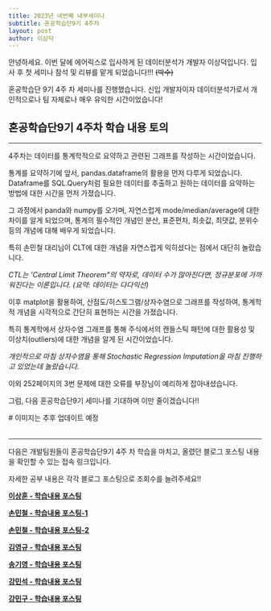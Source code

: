 ```yaml
---
title: 2023년 네번째 내부세미나 
subtitle: 혼공학습단9기 4주차
layout: post
author: 이상덕
---
```


안녕하세요. 이번 달에 에어릭스로 입사하게 된 데이터분석가 개발자 이상덕입니다. 입사 후 첫 세미나 참석 및 리뷰를 맡게 되었습니다!!! ~~(박수)~~

혼공학습단 9기 4주 차 세미나를 진행했습니다. 신입 개발자이자 데이터분석가로서 개인적으로나 팀 자체로나 매우 유익한 시간이었습니다!

## 혼공학습단9기 4주차 학습 내용 토의 ##

---

4주차는 데이터를 통계학적으로 요약하고 관련된 그래프를 작성하는 시간이었습니다.

통계를 요약하기에 앞서, pandas.dataframe의 활용을 먼저 다루게 되었습니다. Dataframe를 SQL.Query처럼 필요한 데이터를 추출하고 원하는 데이터를 요약하는 방법에 대한 시간을 먼저 가졌습니다.

그 과정에서 panda와 numpy를 오가며, 자연스럽게 mode/median/average에 대한 차이를 알게 되었으며, 통계의 필수적인 개념인 분산, 표준편차, 최솟값, 최댓값, 분위수등의 개념에 대해 배우게 되었습니다.

특히 손민철 대리님이 CLT에 대한 개념을 자연스럽게 익히셨다는 점에서 대단히 놀랐습니다.

_CTL는 'Central Limit Theorem"의 약자로, 데이터 수가 많아진다면, 정규분포에 가까워진다는 이론입니다. (요약: 데이터는 다다익선)_

이후 matplot을 활용하여, 산점도/히스토그램/상자수염으로 그래프를 작성하여, 통계학적 개념을 시각적으로 간단히 표현하는 시간을 가졌습니다.

특히 통계학에서 상자수염 그래프를 통해 주식에서의 캔들스틱 패턴에 대한 활용성 및 이상치(outliers)에 대한 개념을 알게 된 시간이었습니다.

_개인적으로 마침 상자수염을 통해 Stochastic Regression Imputation을 마침 진행하고 있었는데 놀랐습니다._

이외 252페이지의 3번 문제에 대한 오류를 부장님이 예리하게 잡아내셨습니다.

그럼, 다음 혼공학습단9기 세미나를 기대하며 이만 줄이겠습니다!!

<table>
  # 이미지는 추후 업데이트 예정
    <!--
    <tr><img src="/img/posts/2023-01-30/3_1.jpg" alt="세미나사진1" width="50%"></tr>
    <tr><img src="/img/posts/2023-01-30/3_2.jpg" alt="세미나사진2" width="50%"></tr>
    -->
</table>

---

다음은 개발팀원들이 혼공학습단9기 4주 차 학습을 마치고, 올렸던 블로그 포스팅 내용을 확인할 수 있는 접속 링크입니다. 

자세한 공부 내용은 각각 블로그 포스팅으로 조회수를 늘려주세요!!

**[이상훈 - 학습내용 포스팅](https://blog.naver.com/sclrnd1/223005324354)**

**[손민철 - 학습내용 포스팅-1](https://devrix.tistory.com/11)**

**[손민철 - 학습내용 포스팅-2](https://devrix.tistory.com/12)**

**[김영규 - 학습내용 포스팅](https://blog.naver.com/kyg931103/223006344986)**

**[송기영 - 학습내용 포스팅](https://velog.io/@thdrldud369/%ED%98%BC%EC%9E%90-%EA%B3%B5%EB%B6%80%ED%95%98%EB%8A%94-%EB%8D%B0%EC%9D%B4%ED%84%B0-%EB%B6%84%EC%84%9D-4%EC%A3%BC%EC%B0%A8)**

**[강민석 - 학습내용 포스팅](https://velog.io/@devkangms/Chapter-04.-%EB%8D%B0%EC%9D%B4%ED%84%B0-%EC%9A%94%EC%95%BD%ED%95%98%EA%B8%B0)**

**[강민구 - 학습내용 포스팅](https://blog.naver.com/ekcapaper/223004898564)**
